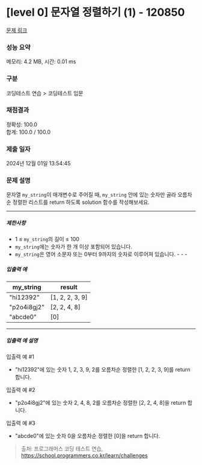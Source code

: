 # [level 0] 문자열 정렬하기 (1) - 120850 

[문제 링크](https://school.programmers.co.kr/learn/courses/30/lessons/120850) 

### 성능 요약

메모리: 4.2 MB, 시간: 0.01 ms

### 구분

코딩테스트 연습 > 코딩테스트 입문

### 채점결과

정확성: 100.0<br/>합계: 100.0 / 100.0

### 제출 일자

2024년 12월 01일 13:54:45

### 문제 설명

<p>문자열 <code>my_string</code>이 매개변수로 주어질 때, <code>my_string</code> 안에 있는 숫자만 골라 오름차순 정렬한 리스트를&nbsp;return 하도록 solution 함수를 작성해보세요.</p>

<hr>

<h5>제한사항</h5>

<ul>
<li>1 ≤ <code>my_string</code>의 길이 ≤ 100</li>
<li><code>my_string</code>에는 숫자가 한 개 이상 포함되어 있습니다.</li>
<li><code>my_string</code>은 영어 소문자 또는 0부터 9까지의 숫자로 이루어져 있습니다.
- - -</li>
</ul>

<h5>입출력 예</h5>
<table class="table">
        <thead><tr>
<th>my_string</th>
<th>result</th>
</tr>
</thead>
        <tbody><tr>
<td>"hi12392"</td>
<td>[1, 2, 2, 3, 9]</td>
</tr>
<tr>
<td>"p2o4i8gj2"</td>
<td>[2, 2, 4, 8]</td>
</tr>
<tr>
<td>"abcde0"</td>
<td>[0]</td>
</tr>
</tbody>
      </table>
<hr>

<h5>입출력 예 설명</h5>

<p>입출력 예 #1</p>

<ul>
<li>"hi12392"에 있는 숫자 1, 2, 3, 9, 2를 오름차순 정렬한 [1, 2, 2, 3, 9]를 return 합니다.</li>
</ul>

<p>입출력 예 #2</p>

<ul>
<li>"p2o4i8gj2"에 있는 숫자 2, 4, 8, 2를 오름차순 정렬한 [2, 2, 4, 8]을 return 합니다.</li>
</ul>

<p>입출력 예 #3</p>

<ul>
<li>"abcde0"에 있는 숫자 0을 오름차순 정렬한 [0]을 return 합니다.</li>
</ul>


> 출처: 프로그래머스 코딩 테스트 연습, https://school.programmers.co.kr/learn/challenges